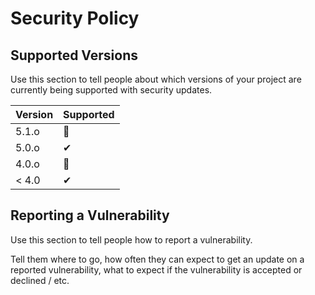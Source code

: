 # Security Policy

## Supported Versions

Use this section to tell people about which versions of your project are
currently being supported with security updates.

| Version | Supported          |
| ------- | ------------------ |
| 5.1.o   | 🔮 |
| 5.0.o   | ✔                 |
| 4.0.o   | 🔮 |
| < 4.0   | ✔                 |

## Reporting a Vulnerability

Use this section to tell people how to report a vulnerability.

Tell them where to go, how often they can expect to get an update on a
reported vulnerability, what to expect if the vulnerability is accepted or
declined / etc. 
